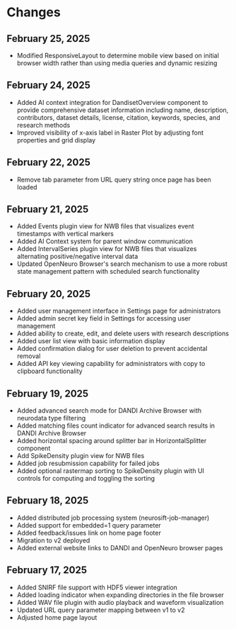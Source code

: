 # Changes

## February 25, 2025
- Modified ResponsiveLayout to determine mobile view based on initial browser width rather than using media queries and dynamic resizing

## February 24, 2025
- Added AI context integration for DandisetOverview component to provide comprehensive dataset information including name, description, contributors, dataset details, license, citation, keywords, species, and research methods
- Improved visibility of x-axis label in Raster Plot by adjusting font properties and grid display

## February 22, 2025
- Remove tab parameter from URL query string once page has been loaded

## February 21, 2025
- Added Events plugin view for NWB files that visualizes event timestamps with vertical markers
- Added AI Context system for parent window communication
- Added IntervalSeries plugin view for NWB files that visualizes alternating positive/negative interval data
- Updated OpenNeuro Browser's search mechanism to use a more robust state management pattern with scheduled search functionality

## February 20, 2025
- Added user management interface in Settings page for administrators
- Added admin secret key field in Settings for accessing user management
- Added ability to create, edit, and delete users with research descriptions
- Added user list view with basic information display
- Added confirmation dialog for user deletion to prevent accidental removal
- Added API key viewing capability for administrators with copy to clipboard functionality

## February 19, 2025
- Added advanced search mode for DANDI Archive Browser with neurodata type filtering
- Added matching files count indicator for advanced search results in DANDI Archive Browser
- Added horizontal spacing around splitter bar in HorizontalSplitter component
- Add SpikeDensity plugin view for NWB files
- Added job resubmission capability for failed jobs
- Added optional rastermap sorting to SpikeDensity plugin with UI controls for computing and toggling the sorting

## February 18, 2025
- Added distributed job processing system (neurosift-job-manager)
- Added support for embedded=1 query parameter
- Added feedback/issues link on home page footer
- Migration to v2 deployed
- Added external website links to DANDI and OpenNeuro browser pages

## February 17, 2025
- Added SNIRF file support with HDF5 viewer integration
- Added loading indicator when expanding directories in the file browser
- Added WAV file plugin with audio playback and waveform visualization
- Updated URL query parameter mapping between v1 to v2
- Adjusted home page layout
